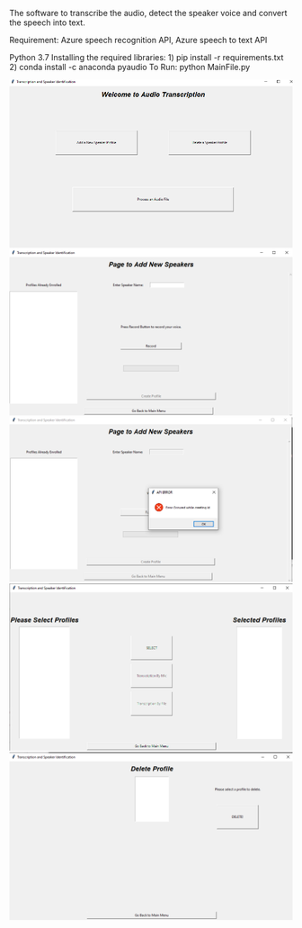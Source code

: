 The software to transcribe the audio, detect the speaker voice and convert the speech into text.

Requirement: Azure speech recognition API, Azure speech to text API


Python 3.7
Installing the required libraries:
	1) pip install -r requirements.txt
	2) conda install -c anaconda pyaudio
To Run:
	python MainFile.py

![alt text](https://github.com/SahilSrivastava/Conversation_Transcription/blob/master/Project_Images/Project_Images%20(1).png)
![alt text](https://github.com/SahilSrivastava/Conversation_Transcription/blob/master/Project_Images/Project_Images%20(2).png)
![alt text](https://github.com/SahilSrivastava/Conversation_Transcription/blob/master/Project_Images/Project_Images%20(3).png)
![alt text](https://github.com/SahilSrivastava/Conversation_Transcription/blob/master/Project_Images/Project_Images%20(4).png)
![alt text](https://github.com/SahilSrivastava/Conversation_Transcription/blob/master/Project_Images/Project_Images%20(5).png)